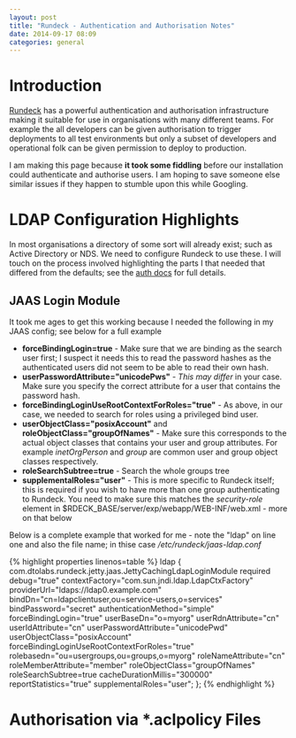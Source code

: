 ```yaml
---
layout: post
title: "Rundeck - Authentication and Authorisation Notes"
date: 2014-09-17 08:09
categories: general
---
```


# Introduction

[Rundeck](http://www.rundeck.org) has a powerful authentication and
authorisation infrastructure making it suitable for use in organisations with
many different teams. For example the all developers can be given authorisation to
trigger deployments to all test environments but only a subset of developers and
operational folk can be given permission to deploy to production.

I am making this page because **it took some fiddling** before our installation
could authenticate and authorise users. I am hoping to save someone else similar
issues if they happen to stumble upon this while Googling.

# LDAP Configuration Highlights

In most organisations a directory of some sort will already exist; such as
Active Directory or NDS. We need to configure Rundeck to use these. I will touch
on the process involved highlighting the parts I that needed that differed from
the defaults; see the [auth
docs](http://rundeck.org/docs/administration/authenticating-users.html) for full
details.

## JAAS Login Module

It took me ages to get this working because I needed the following in my JAAS
config; see below for a full example

* **forceBindingLogin=true** - Make sure that we are binding as the search user
    first; I suspect it needs this to read the password hashes as the
    authenticated users did not seem to be able to read their own hash.
* **userPasswordAttribute="unicodePws"** - *This may differ* in your case. Make sure
    you specify the correct attribute for a user that contains the password
    hash.
* **forceBindingLoginUseRootContextForRoles="true"** - As above, in our case, we
    needed to search for roles using a privileged bind user.
* **userObjectClass="posixAccount"** and **roleObjectClass="groupOfNames"** -
    Make sure this corresponds to the actual object classes that contains your
    user and group attributes. For example *inetOrgPerson* and *group* are
    common user and group object classes respectively.
* **roleSearchSubtree=true** - Search the whole groups tree
* **supplementalRoles="user"** - This is more specific to Rundeck itself; this
    is required if you wish to have more than one group authenticating to
    Rundeck. You need to make sure this matches the *security-role* element in
    $RDECK_BASE/server/exp/webapp/WEB-INF/web.xml - more on that below

Below is a complete example that worked for me - note the "ldap" on line one and also the file name; in thise case */etc/rundeck/jaas-ldap.conf*

{% highlight properties linenos=table %}
ldap {
    com.dtolabs.rundeck.jetty.jaas.JettyCachingLdapLoginModule required
    debug="true"
    contextFactory="com.sun.jndi.ldap.LdapCtxFactory"
    providerUrl="ldaps://ldap0.example.com"
    bindDn="cn=ldapclientuser,ou=service-users,o=services"
    bindPassword="secret"
    authenticationMethod="simple"
    forceBindingLogin="true"
    userBaseDn="o=myorg"
    userRdnAttribute="cn"
    userIdAttribute="cn"
    userPasswordAttribute="unicodePwd"
    userObjectClass="posixAccount"
    forceBindingLoginUseRootContextForRoles="true"
    rolebasedn="ou=usergroups,ou=groups,o=myorg"
    roleNameAttribute="cn"
    roleMemberAttribute="member"
    roleObjectClass="groupOfNames"
    roleSearchSubtree=true
    cacheDurationMillis="300000"
    reportStatistics="true"
    supplementalRoles="user";
};
{% endhighlight %}
# Authorisation via *.aclpolicy Files


